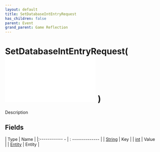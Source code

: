 ```yaml
---
layout: default
title: SetDatabaseIntEntryRequest
has_children: false
parent: Event
grand_parent: Game Reflection
---
```

# SetDatabaseIntEntryRequest( ![ EntityEventBase ](game-reflection/events/entity_event_base.md) )
Description 

## Fields
| Type | Name |
|:------------ - | : -------------- |
| [String](game-reflection/components/string.md) | Key |
| [int](game-reflection/enums/int.md) | Value |
| [Entity](game-reflection/classes/entity.md) | Entity |
